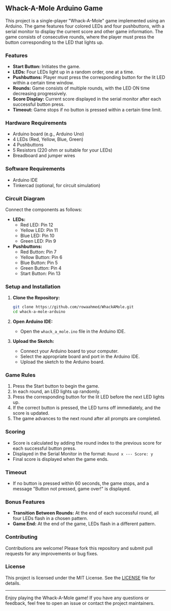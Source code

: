 ## Whack-A-Mole Arduino Game

This project is a single-player "Whack-A-Mole" game implemented using an Arduino. The game features four colored LEDs and four pushbuttons, with a serial monitor to display the current score and other game information. The game consists of consecutive rounds, where the player must press the button corresponding to the LED that lights up.

### Features
- **Start Button:** Initiates the game.
- **LEDs:** Four LEDs light up in a random order, one at a time.
- **Pushbuttons:** Player must press the corresponding button for the lit LED within a certain time window.
- **Rounds:** Game consists of multiple rounds, with the LED ON time decreasing progressively.
- **Score Display:** Current score displayed in the serial monitor after each successful button press.
- **Timeout:** Game stops if no button is pressed within a certain time limit.

### Hardware Requirements
- Arduino board (e.g., Arduino Uno)
- 4 LEDs (Red, Yellow, Blue, Green)
- 4 Pushbuttons
- 5 Resistors (220 ohm or suitable for your LEDs)
- Breadboard and jumper wires

### Software Requirements
- Arduino IDE
- Tinkercad (optional, for circuit simulation)

### Circuit Diagram
Connect the components as follows:
- **LEDs:**
  - Red LED: Pin 12
  - Yellow LED: Pin 11
  - Blue LED: Pin 10
  - Green LED: Pin 9
- **Pushbuttons:**
  - Red Button: Pin 7
  - Yellow Button: Pin 6
  - Blue Button: Pin 5
  - Green Button: Pin 4
  - Start Button: Pin 13

### Setup and Installation
1. **Clone the Repository:**
   ```sh
   git clone https://github.com/rowaahmed/WhackAMole.git
   cd whack-a-mole-arduino
   ```
2. **Open Arduino IDE:**
   - Open the `whack_a_mole.ino` file in the Arduino IDE.

3. **Upload the Sketch:**
   - Connect your Arduino board to your computer.
   - Select the appropriate board and port in the Arduino IDE.
   - Upload the sketch to the Arduino board.

### Game Rules
1. Press the Start button to begin the game.
2. In each round, an LED lights up randomly.
3. Press the corresponding button for the lit LED before the next LED lights up.
4. If the correct button is pressed, the LED turns off immediately, and the score is updated.
5. The game advances to the next round after all prompts are completed.

### Scoring
- Score is calculated by adding the round index to the previous score for each successful button press.
- Displayed in the Serial Monitor in the format: `Round x --- Score: y`
- Final score is displayed when the game ends.

### Timeout
- If no button is pressed within 60 seconds, the game stops, and a message "Button not pressed, game over!" is displayed.

### Bonus Features
- **Transition Between Rounds:** At the end of each successful round, all four LEDs flash in a chosen pattern.
- **Game End:** At the end of the game, LEDs flash in a different pattern.

### Contributing
Contributions are welcome! Please fork this repository and submit pull requests for any improvements or bug fixes.

### License
This project is licensed under the MIT License. See the [LICENSE](LICENSE) file for details.

---

Enjoy playing the Whack-A-Mole game! If you have any questions or feedback, feel free to open an issue or contact the project maintainers.
